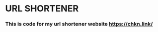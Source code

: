 <h1>URL SHORTENER</h1>
<h3>This is code for my url shortener website <a href="https://chkn.link/">https://chkn.link/</a></h3>
